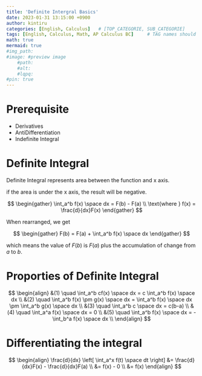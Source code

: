 ```yaml
---
title: 'Definite Intergral Basics'
date: 2023-01-31 13:15:00 +0900
author: kintiru
categories: [English, Calculus]   # [TOP_CATEGORIE, SUB_CATEGORIE]
tags: [English, Calculus, Math, AP Calculus BC]     # TAG names should always be lowercase
math: true
mermaid: true
#img_path: 
#image: #preview image
    #path:
    #alt:
    #lqpq:
#pin: true
---
```

<!--- 
Include script per post to prevent version break and better per post management
-->
<script src="https://cdn.jsdelivr.net/npm/chart.js@4.1.2/dist/chart.umd.js"></script>

# Prerequisite

 * Derivatives
 * AntiDifferentiation
 * Indefinite Integral

# Definite Integral

Definite Integral represents area between the function and x axis.

if the area is under the x axis, the result will be negative.

$$
\begin{gather}
\int_a^b f(x) \space dx = F(b) - F(a) \\
\text{where } f(x) = \frac{d}{dx}F(x)
\end{gather}
$$

When rearranged, we get

$$
\begin{gather}
F(b) = F(a) + \int_a^b f(x) \space dx
\end{gather}
$$

which means the value of $F(b)$ is $F(a)$ plus the accumulation of change from $a$ to $b$.

# Proporties of Definite Integral

$$
\begin{align}
&(1) \quad \int_a^b cf(x) \space dx = c \int_a^b f(x) \space dx \\
&(2) \quad \int_a^b f(x) \pm g(x) \space dx = \int_a^b f(x) \space dx \pm \int_a^b g(x) \space dx \\
&(3) \quad \int_a^b c \space dx = c(b-a) \\
&(4) \quad \int_a^a f(x) \space dx = 0 \\
&(5) \quad \int_a^b f(x) \space dx = - \int_b^a f(x) \space dx \\
\end{align}
$$

# Differentiating the integral

$$
\begin{align}
\frac{d}{dx} \left[ \int_a^x f(t) \space dt \right] &= \frac{d}{dx}F(x) - \frac{d}{dx}F(a) \\
&= f(x) - 0 \\
&= f(x)
\end{align}
$$